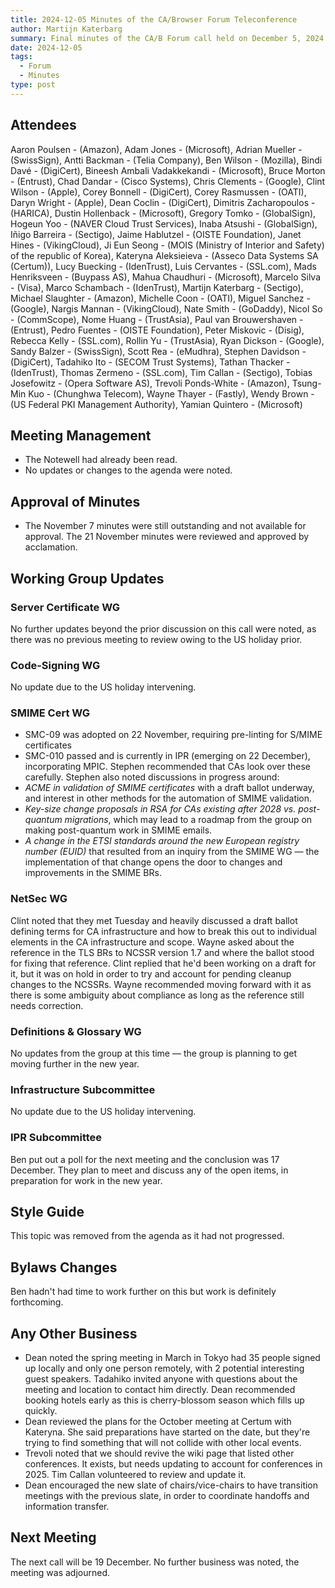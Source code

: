 ```yaml
---
title: 2024-12-05 Minutes of the CA/Browser Forum Teleconference
author: Martijn Katerbarg
summary: Final minutes of the CA/B Forum call held on December 5, 2024.
date: 2024-12-05
tags:
  - Forum
  - Minutes
type: post
---
```


## Attendees
Aaron Poulsen - (Amazon), Adam Jones - (Microsoft), Adrian Mueller - (SwissSign), Antti Backman - (Telia Company), Ben Wilson - (Mozilla), Bindi Davé - (DigiCert), Bineesh Ambali Vadakkekandi - (Microsoft), Bruce Morton - (Entrust), Chad Dandar - (Cisco Systems), Chris Clements - (Google), Clint Wilson - (Apple), Corey Bonnell - (DigiCert), Corey Rasmussen - (OATI), Daryn Wright - (Apple), Dean Coclin - (DigiCert), Dimitris Zacharopoulos - (HARICA), Dustin Hollenback - (Microsoft), Gregory Tomko - (GlobalSign), Hogeun Yoo - (NAVER Cloud Trust Services), Inaba Atsushi - (GlobalSign), Iñigo Barreira - (Sectigo), Jaime Hablutzel - (OISTE Foundation), Janet Hines - (VikingCloud), Ji Eun Seong - (MOIS (Ministry of Interior and Safety) of the republic of Korea), Kateryna Aleksieieva - (Asseco Data Systems SA (Certum)), Lucy Buecking - (IdenTrust), Luis Cervantes - (SSL.com), Mads Henriksveen - (Buypass AS), Mahua Chaudhuri - (Microsoft), Marcelo Silva - (Visa), Marco Schambach - (IdenTrust), Martijn Katerbarg - (Sectigo), Michael Slaughter - (Amazon), Michelle Coon - (OATI), Miguel Sanchez - (Google), Nargis Mannan - (VikingCloud), Nate Smith - (GoDaddy), Nicol So - (CommScope), Nome Huang - (TrustAsia), Paul van Brouwershaven - (Entrust), Pedro Fuentes - (OISTE Foundation), Peter Miskovic - (Disig), Rebecca Kelly - (SSL.com), Rollin Yu - (TrustAsia), Ryan Dickson - (Google), Sandy Balzer - (SwissSign), Scott Rea - (eMudhra), Stephen Davidson - (DigiCert), Tadahiko Ito - (SECOM Trust Systems), Tathan Thacker - (IdenTrust), Thomas Zermeno - (SSL.com), Tim Callan - (Sectigo), Tobias Josefowitz - (Opera Software AS), Trevoli Ponds-White - (Amazon), Tsung-Min Kuo - (Chunghwa Telecom), Wayne Thayer - (Fastly), Wendy Brown - (US Federal PKI Management Authority), Yamian Quintero - (Microsoft)
 
## Meeting Management
  * The Notewell had already been read.
  * No updates or changes to the agenda were noted.
 
## Approval of Minutes
  * The November 7 minutes were still outstanding and not available for approval. The 21 November minutes were reviewed and approved by acclamation.
 
## Working Group Updates
 
### Server Certificate WG
No further updates beyond the prior discussion on this call were noted, as there was no previous meeting to review owing to the US holiday prior.
 
### Code-Signing WG
No update due to the US holiday intervening.
 
### SMIME Cert WG
  * SMC-09 was adopted on 22 November, requiring pre-linting for S/MIME certificates
  * SMC-010 passed and is currently in IPR (emerging on 22 December), incorporating MPIC. Stephen recommended that CAs look over these carefully.
Stephen also noted discussions in progress around:
  * *ACME in validation of SMIME certificates* with a draft ballot underway, and interest in other methods for the automation of SMIME validation.
  * *Key-size change proposals in RSA for CAs existing after 2028 vs. post-quantum migrations*, which may lead to a roadmap from the group on making post-quantum work in SMIME emails.
  * *A change in the ETSI standards around the new European registry number (EUID)* that resulted from an inquiry from the SMIME WG — the implementation of that change opens the door to changes and improvements in the SMIME BRs.
 
### NetSec WG
Clint noted that they met Tuesday and heavily discussed a draft ballot defining terms for CA infrastructure and how to break this out to individual elements in the CA infrastructure and scope. Wayne asked about the reference in the TLS BRs to NCSSR version 1.7 and where the ballot stood for fixing that reference. Clint replied that he'd been working on a draft for it, but it was on hold in order to try and account for pending cleanup changes to the NCSSRs. Wayne recommended moving forward with it as there is some ambiguity about compliance as long as the reference still needs correction.
 
### Definitions & Glossary WG
No updates from the group at this time — the group is planning to get moving further in the new year.
 
### Infrastructure Subcommittee
No update due to the US holiday intervening.
 
### IPR Subcommittee
Ben put out a poll for the next meeting and the conclusion was 17 December. They plan to meet and discuss any of the open items, in preparation for work in the new year.
 
## Style Guide
This topic was removed from the agenda as it had not progressed.
 
## Bylaws Changes
Ben hadn't had time to work further on this but work is definitely forthcoming.
 
## Any Other Business
  * Dean noted the spring meeting in March in Tokyo had 35 people signed up locally and only one person remotely, with 2 potential interesting guest speakers. Tadahiko invited anyone with questions about the meeting and location to contact him directly. Dean recommended booking hotels early as this is cherry-blossom season which fills up quickly.
  * Dean reviewed the plans for the October meeting at Certum with Kateryna. She said preparations have started on the date, but they're trying to find something that will not collide with other local events.
  * Trevoli noted that we should revive the wiki page that listed other conferences. It exists, but needs updating to account for conferences in 2025. Tim Callan volunteered to review and update it.
  * Dean encouraged the new slate of chairs/vice-chairs to have transition meetings with the previous slate, in order to coordinate handoffs and information transfer.
 
## Next Meeting
The next call will be 19 December. No further business was noted, the meeting was adjourned.
